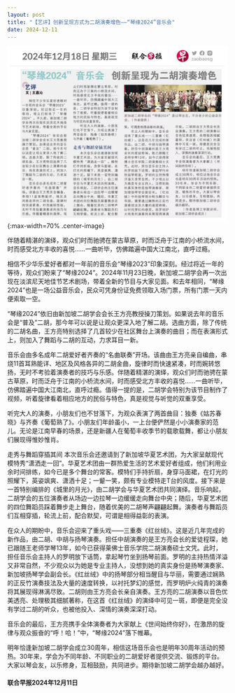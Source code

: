```yaml
---
layout: post
title: "【艺评】创新呈现方式为二胡演奏增色——“琴缘2024”音乐会"
date: 2024-12-11
---
```

![](/files/2024-qinyuan-concert/zaobao-report.jpg){:max-width=70% .center-image}

伴随着精湛的演绎，观众们时而驰骋在蒙古草原，时而泛舟于江南的小桥流水间，时而感受北方丰收的喜悦……一曲听毕，仿佛踏遍中国大江南北，直呼过瘾。
<!--more-->

相信不少华乐爱好者都对一年前的音乐会“琴缘2023”印象深刻。经过将近一年的等待，观众们盼来了“琴缘2024”。2024年11月23日晚，新加坡二胡学会再一次出现在淡滨尼天地佳节艺术剧场，带着全新的节目与大家见面。和去年相同，“琴缘2024”也是一场公益音乐会，民众可凭身份证免费领取入场门票，所有门票一天内便索取一空。

“琴缘2024”依旧由新加坡二胡学会会长王方亮教授操刀策划。如果说去年的音乐会是“普及”二胡，那今年可以说是让观众更深入地了解二胡。选曲方面，除了传统的二胡名曲，王方亮特别选择了几首较少在社区舞台上演奏的曲目；而在表演形式上，则加入了舞蹈与二胡的互动，力求耳目一新。

音乐会由多名成年二胡爱好者齐奏的“名曲联奏”开场。该曲由王方亮亲自编曲，串烧11首耳熟能详、地区及风格各异的二胡金曲，旋律时而快速紧凑，时而婉转悠扬，无时不考验着演奏者的技巧与乐感。伴随着精湛的演绎，观众们时而驰骋在蒙古草原，时而泛舟于江南的小桥流水间，时而感受北方丰收的喜悦……一曲听毕，仿佛踏遍中国大江南北，直呼过瘾。值得一提的是，二胡学会特别为该节目制作了视频，听着旋律看着相应地方的民俗与特色，真是视觉与听觉的双重享受。

听完大人的演奏，小朋友们也不甘落下，为观众表演了两首曲目：独奏《姑苏春晓》与齐奏《葡萄熟了》。小朋友们年龄虽小，一上台便俨然是小小演奏家的范儿。无论是江南早春的场景，还是新疆人在葡萄丰收季节的载歌载舞，都让小朋友们展现得惟妙惟肖。

走秀与舞蹈穿插其间
本次音乐会还邀请到了新加坡华夏艺术团，为大家呈献现代模特秀“潇洒走一回”。华夏艺术团由一群热爱生活的艺术爱好者组成，他们利用业余时间排练，如今已是多个舞台的常客。模特们手持折扇，身穿马面裙，在灯光的照耀下，英姿飒爽、潇洒十足；一颦一笑，颇有专业模特走T台的风度。接下来是一首特别编排的《城里的月光》，由二胡学会与华夏艺术团共同演绎。音乐响起，二胡学会的五位演奏者从场边一边拉琴一边缓缓走向舞台中央；随后，华夏艺术团的四位舞蹈员踩着舞步走上舞台，随着优美的二胡琴声翩翩起舞。演奏者与舞蹈员们互相穿插，轮流上前，配合默契，可谓是相得益彰的表演。

在众人的期盼中，音乐会迎来了重头戏——三重奏《红丝绒》。这是近几年完成的新作品，由二胡、中胡与扬琴演奏。担任中胡演奏的是王方亮会长的爱徒程琛，她已跟随王老师学琴13年，如今已获得莱佛士音乐学院二胡演奏硕士文凭。此时，担任音乐会主持人的罗明放下话筒，拿起琴竹坐到扬琴前面。罗明的主持热情洋溢又非常自然，不少观众以为她是专业主持人，没想到她的真实身份是扬琴演奏家、新加坡扬琴学会副会长。《红丝绒》中的扬琴部分相当醒目与华丽，需要通过娴熟的正反竹演奏技法及大量的速度转换，以衬托梦幻的感觉，而罗明炉火纯青的演奏将其展现得淋漓尽致。二胡则由王方亮会长亲自演奏。王方亮的二胡演奏以音色优美透亮、处理极其细腻著称，在这首《红丝绒》的演绎中可见一斑，即便是完全没有学过二胡的听众，也被他投入、深情的演奏深深打动。

音乐会的最后，王方亮携手全体演奏者为大家献上《世间始终你好》，在激昂的旋律与观众振奋的“呼！哈！”中，“琴缘2024”落下帷幕。

明年恰逢新加坡二胡学会成立30周年，相信这场音乐会也是明年30周年活动的预热。30年来，学会为不同年龄、不同职业的二胡爱好者提供交流、锻炼的平台。大家以琴会友，以乐修身，互相鼓励，共同进步。期待新加坡二胡学会越办越好。

#### 联合早报2024年12月11日
